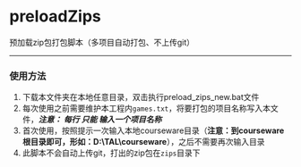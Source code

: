 # preloadZips

预加载zip包打包脚本（多项目自动打包、不上传git）

---

### 使用方法
1. 下载本文件夹在本地任意目录，双击执行preload_zips_new.bat文件  
2. 每次使用之前需要维护本工程内`games.txt`，将要打包的项目名称写入本文件，***注意： 每行 只能 输入一个项目名称***
3. 首次使用，按照提示一次输入本地courseware目录（**注意：到courseware根目录即可，形如：D:\TAL\courseware**），之后不需要再次输入目录  
4. 此脚本不会自动上传git，打出的zip包在`zips`目录下